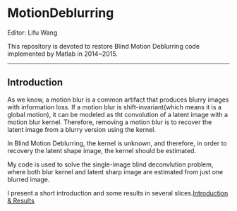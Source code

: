 # MotionDeblurring

Editor: Lifu Wang

This repository is devoted to restore Blind Motion Deblurring code implemented by Matlab in 2014~2015.

---

## Introduction
As we know, a motion blur is a common artifact that produces blurry images with information loss. If a motion blur is shift-invariant(which means it is a global motion), it can be modeled as tht convolution of a latent image with a motion blur kernel. Therefore, removing a motion blur is to recover the latent image from a blurry version using the kernel.

In Blind Motion Deblurring, the kernel is unknown, and therefore, in order to recovery the latent shape image, the kernel should be estimated.

My code is used to solve the single-image blind deconvlution problem, where both blur kernel and latent sharp image are estimated from just one blurred image.

I present a short introduction and some results in several slices.[Introduction & Results](./Introduction.pdf)
